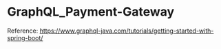 # GraphQL_Payment-Gateway
Reference: https://www.graphql-java.com/tutorials/getting-started-with-spring-boot/
